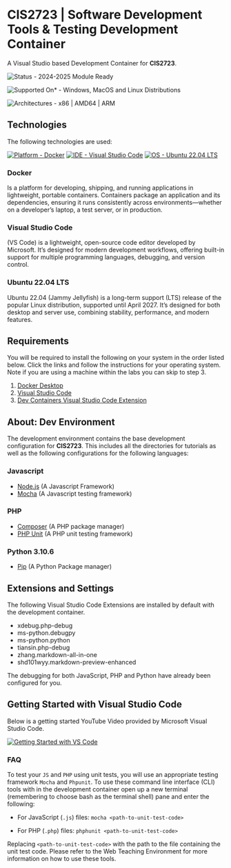 # CIS2723 | Software Development Tools & Testing Development Container

A Visual Studio based Development Container for **CIS2723**.

![Status - 2024-2025 Module Ready](https://img.shields.io/badge/Status-2024--2025_Module_Ready-2ea44f) 

![Supported On* - Windows, MacOS and Linux Distributions](https://img.shields.io/badge/Supported_On*-Windows%2C_MacOS_and_Linux_Distributions-F43c91)

![Architectures - x86 | AMD64 | ARM](https://img.shields.io/badge/Architectures-x86_|_AMD64_|_ARM-953cf4)

## Technologies
The following technologies are used:

[![Platform - Docker](https://img.shields.io/badge/Platform-Docker-0db7ed)](https://www.docker.com/products/docker-desktop/)  [![IDE - Visual Studio Code](https://img.shields.io/badge/IDE-Visual_Studio_Code-00A3EE)](https://code.visualstudio.com/download) [![OS - Ubuntu 22.04 LTS](https://img.shields.io/badge/OS-Ubuntu_22.04_LTS-E95420)](https://ubuntu.com/blog/tag/22-04-lts) 

### Docker
Is a platform for developing, shipping, and running applications in lightweight, portable containers. Containers package an application and its dependencies, ensuring it runs consistently across environments—whether on a developer’s laptop, a test server, or in production.

### Visual Studio Code
(VS Code) is a lightweight, open-source code editor developed by Microsoft. It’s designed for modern development workflows, offering built-in support for multiple programming languages, debugging, and version control.

### Ubuntu 22.04 LTS
Ubuntu 22.04 (Jammy Jellyfish) is a long-term support (LTS) release of the popular Linux distribution, supported until April 2027. It’s designed for both desktop and server use, combining stability, performance, and modern features.

## Requirements

You will be required to install the following on your system in the order listed below. Click the links and follow the instructions for your operating system. Note if you are using a machine within the labs you can skip to step 3.

1. [Docker Desktop](https://www.docker.com/products/docker-desktop/)
2. [Visual Studio Code](https://code.visualstudio.com/)
3. [Dev Containers Visual Studio Code Extension](https://marketplace.visualstudio.com/items?itemName=ms-vscode-remote.remote-containers)

## About: Dev Environment

The development environment contains the base development configuration for  **CIS2723**. This includes all the directories for tutorials as well as the following configurations for the following languages:

### Javascript

- [Node.js](https://nodejs.org/en) (A Javascript Framework)
- [Mocha](https://github.com/mochajs/mocha) (A Javascript testing framework)

### PHP

- [Composer](https://getcomposer.org/) (A PHP package manager)
- [PHP Unit](https://phpunit.de/) (A PHP unit testing framework)

### Python 3.10.6

- [Pip](https://pypi.org/project/pip/) (A Python Package manager)

## Extensions and Settings

The following Visual Studio Code Extensions are installed by default with the development container.

- xdebug.php-debug
- ms-python.debugpy
- ms-python.python
- tiansin.php-debug
- zhang.markdown-all-in-one
- shd101wyy.markdown-preview-enhanced

The debugging for both JavaScript, PHP and Python have already been configured for you.

## Getting Started with Visual Studio Code

Below is a getting started YouTube Video provided by Microsoft Visual Studio Code.

[![Getting Started with VS Code](https://img.youtube.com/vi/B-s71n0dHUk/0.jpg)](https://www.youtube.com/watch?v=B-s71n0dHUk)

### FAQ

To test your `JS` and `PHP` using unit tests, you will use an appropriate testing framework `Mocha` and `Phpunit`. To use these command line interface (CLI) tools with in the development container open up a new terminal (remembering to choose bash as the terminal shell) pane and enter the following:

- For JavaScript (`.js`) files: `mocha <path-to-unit-test-code>`

- For PHP (`.php`) files: `phphunit <path-to-unit-test-code>`

Replacing `<path-to-unit-test-code>` with the path to the file containing the unit test code. Please refer to the Web Teaching Environment for more information on how to use these tools.
